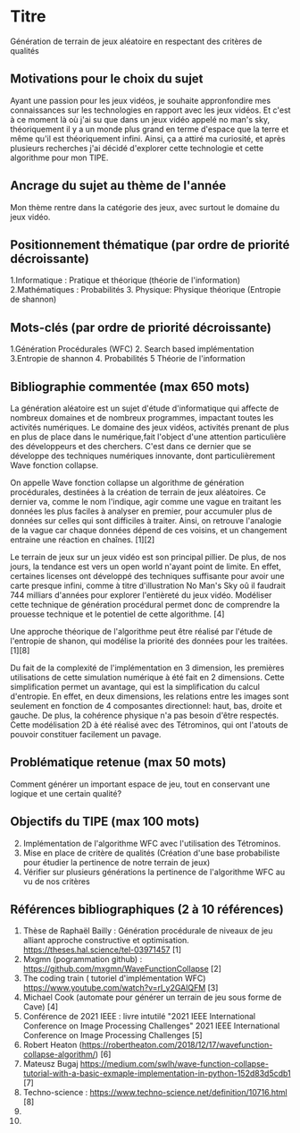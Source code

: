 # Titre
Génération de terrain de jeux aléatoire en respectant des critères de qualités
## Motivations pour le choix du sujet
Ayant une passion pour les jeux vidéos, je souhaite appronfondire mes connaissances sur les technologies en rapport avec les jeux vidéos. Et c'est à ce moment là où j'ai su que dans un jeux vidéo appelé no man's sky, théoriquement il y a un monde plus grand en terme d'espace que la terre et même qu'il est théoriquement infini. Ainsi, ça a attiré ma curiosité, et après plusieurs recherches j'ai décidé d'explorer
cette technologie et cette algorithme pour mon TIPE.

## Ancrage du sujet au thème de l'année
Mon thème rentre dans la catégorie des jeux, avec surtout le domaine du jeux vidéo.

## Positionnement thématique (par ordre de priorité décroissante)

1.Informatique : Pratique et théorique (théorie de l'information)
2.Mathématiques : Probabilités
3. Physique: Physique théorique (Entropie de shannon)


## Mots-clés (par ordre de priorité décroissante)

1.Génération Procédurales (WFC)
2. Search based implémentation
3.Entropie de shannon
4. Probabilités
5  Théorie de l'information


## Bibliographie commentée (max 650 mots)

La génération aléatoire est un sujet d'étude d'informatique qui affecte de nombreux domaines et de nombreux programmes, impactant toutes les activités numériques.
Le domaine des jeux vidéos, activités prenant de plus en plus de place dans le numérique,fait l'object d'une attention particulière des développeurs et des cherchers. C'est dans ce dernier que se développe des techniques numériques innovante, dont particulièrement Wave fonction collapse.

On appelle Wave fonction collapse un algorithme de génération procédurales, destinées à la création de terrain de jeux aléatoires. Ce dernier va, comme le nom l'indique, agir comme une vague en traitant les données les plus faciles à analyser en premier, pour accumuler plus de données sur celles qui sont difficiles à traiter. Ainsi, on retrouve l'analogie de la vague car chaque données dépend de ces voisins, et un changement entraine une réaction en chaînes. [1][2]

Le terrain de jeux sur un jeux vidéo est son principal pillier. De plus, de nos jours, la tendance est vers un open world n'ayant point de limite. En effet, certaines licenses ont développé des techniques suffisante pour avoir une carte presque infini, comme à titre d'illustration No Man's Sky oû il faudrait 744 milliars d'années pour explorer l'entièreté du jeux vidéo. Modéliser cette technique de génération procédural permet donc de comprendre la prouesse technique et le potentiel de cette algorithme. [4]

Une approche théorique de l'algorithme peut être réalisé par l'étude de l'entropie de shanon, qui modélise la priorité des données pour les traitées. [1][8]

Du fait de la complexité de l'implémentation en 3 dimension, les premières utilisations de cette simulation numérique à été fait en 2 dimensions. Cette simplification permet un avantage, qui est la simplification du calcul d'entropie. En effet, en deux dimensions, les relations entre les images sont seulement en fonction de 4 composantes directionnel: haut, bas, droite et gauche. De plus, la cohérence physique n'a pas besoin d'être respectés. 
Cette modélisation 2D à été réalisé avec des Tétrominos, qui ont l'atouts de pouvoir constituer facilement un pavage. 













## Problématique retenue (max 50 mots)
Comment générer un important espace de jeu, tout en conservant une logique et une certain qualité?

## Objectifs du TIPE (max 100 mots)

2. Implémentation de l'algorithme WFC avec l'utilisation des Tétrominos.
3. Mise en place de critère de qualités (Création d'une base probabiliste pour étudier la pertinence de notre terrain de jeux)
4. Vérifier sur plusieurs générations la pertinence de l'algorithme WFC au vu de nos critères

## Références bibliographiques (2 à 10 références)

1. Thèse de Raphaël Bailly : Génération procédurale de niveaux de jeu alliant approche constructive et optimisation. https://theses.hal.science/tel-03971457 [1]
2. Mxgmn (pogrammation github) : https://github.com/mxgmn/WaveFunctionCollapse [2]
3. The coding train ( tutoriel d'implémentation WFC) https://www.youtube.com/watch?v=rI_y2GAlQFM [3]
4. Michael Cook (automate pour générer un terrain de jeu sous forme de Cave) [4]
5. Conférence de 2021 IEEE : livre intutilé "2021 IEEE International Conference on Image Processing Challenges" 
2021 IEEE International Conference on Image Processing Challenges [5]
6. Robert Heaton (https://robertheaton.com/2018/12/17/wavefunction-collapse-algorithm/) [6]
7. Mateusz Bugaj 
https://medium.com/swlh/wave-function-collapse-tutorial-with-a-basic-exmaple-implementation-in-python-152d83d5cdb1 [7]
8. Techno-science : https://www.techno-science.net/definition/10716.html [8]
10. 
11. 

